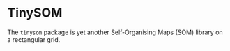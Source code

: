 # TinySOM
The `tinysom` package is yet another Self-Organising Maps (SOM) library on a rectangular grid.
